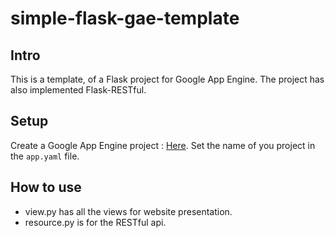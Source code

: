 # simple-flask-gae-template

## Intro
This is a template, of a Flask project for Google App Engine. The project has also implemented Flask-RESTful. 

## Setup
Create a Google App Engine project : [Here](https://console.cloud.google.com).
Set the name of you project in the `app.yaml` file.

## How to use
 * view.py has all the views for website presentation.
 * resource.py is for the RESTful api.
  
  